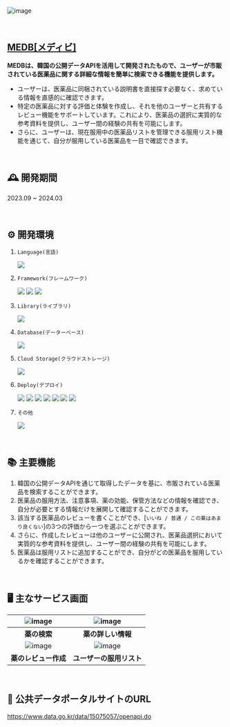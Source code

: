 ![image](https://github.com/jeongwonkimo3o/medb-webapp-backend/assets/113046042/aed19dab-8519-456e-8134-8b999606b662)

<br>


## <a href="https://d3uk23xz5sggh9.cloudfront.net">MEDB[メディビ]<a>

**MEDBは、韓国の公開データAPIを活用して開発されたもので、ユーザーが市販されている医薬品に関する詳細な情報を簡単に検索できる機能を提供します。**
- ユーザーは、医薬品に同梱されている説明書を直接探す必要なく、求めている情報を直感的に確認できます。
- 特定の医薬品に対する評価と体験を作成し、それを他のユーザーと共有するレビュー機能をサポートしています。これにより、医薬品の選択に実質的な参考資料を提供し、ユーザー間の経験の共有を可能にします。
- さらに、ユーザーは、現在服用中の医薬品リストを管理できる服用リスト機能を通じて、自分が服用している医薬品を一目で確認できます。

<br>

## 🕰️ 開発期間
2023.09 ~ 2024.03

<br>

## ⚙️ 開発環境
1. `Language(言語)`
   
    <div>
    <img src="https://img.shields.io/badge/TypeScript-3178C6?style=for-the-badge&logo=TypeScript&logoColor=white">

2. `Framework(フレームワーク)`
   
    <div>
    <img src="https://img.shields.io/badge/laravel-FF2D20?style=for-the-badge&logo=laravel&logoColor=white">
    <img src="https://img.shields.io/badge/React-61DAFB?style=for-the-badge&logo=React&logoColor=white">
    <img src="https://img.shields.io/badge/Tailwind CSS-06B6D4?style=for-the-badge&logo=Tailwind CSS&logoColor=white">

3. `Library(ライブラリ)`

    <div>
    <img src="https://img.shields.io/badge/Recoil-3578E5?style=for-the-badge&logo=Recoil&logoColor=white">

4. `Database(データーベース)`

   <div>
   <img src="https://img.shields.io/badge/MySQL-4479A1?style=for-the-badge&logo=MySQL&logoColor=white">

5. `Cloud Storage(クラウドストレージ)`
   
   <div>
   <img src="https://img.shields.io/badge/Amazon S3-569A31?style=for-the-badge&logo=amazons3&logoColor=white">

6. `Deploy(デプロイ)`

   <div>
   <img src="https://img.shields.io/badge/Amazon EC2-FF9900?style=for-the-badge&logo=Amazon EC2&logoColor=white">
   <img src="https://img.shields.io/badge/Amazon route 53-8C4FFF?style=for-the-badge&logo=amazonroute53&logoColor=white">
   <img src="https://img.shields.io/badge/Amazon Certificate Manager-DD344C?style=for-the-badge&logo=Amazonaws&logoColor=white">
   <img src="https://img.shields.io/badge/Docker-2496ED?style=for-the-badge&logo=Docker&logoColor=white">
   <img src="https://img.shields.io/badge/NGINX-009639?style=for-the-badge&logo=NGINX&logoColor=white">
   <img src="https://img.shields.io/badge/Amazon CloudFront-8c4fff?style=for-the-badge&logo=Amazonaws&logoColor=white">
   <img src="https://img.shields.io/badge/Amazon S3-569A31?style=for-the-badge&logo=amazons3&logoColor=white">

7. `その他`
   <div>
   <img src="https://img.shields.io/badge/HyperUI-000?style=for-the-badge&logo=HyperUI&logoColor=white">
<br>


## 📚 主要機能
1. 韓国の公開データAPIを通じて取得したデータを基に、市販されている医薬品を検索することができます。
2. 医薬品の服用方法、注意事項、薬の効能、保管方法などの情報を確認でき、自分が必要とする情報だけを展開して確認することができます。
3. 該当する医薬品のレビューを書くことができ、[`いいね / 普通 / この薬はあまり良くない`]の3つの評価から一つを選ぶことができます。
5. さらに、作成したレビューは他のユーザーに公開され、医薬品選択において実質的な参考資料を提供し、ユーザー間の経験の共有を可能にします。
6. 医薬品は服用リストに追加することができ、自分がどの医薬品を服用しているかを確認することができます。

<br>

## 🖥️ 主なサービス画面

| ![image](https://github.com/jeongwonkimo3o/medb-webapp-deployment/assets/113046042/90128ab6-03c4-4c76-b3d4-26894d48a9f4)|![image](https://github.com/jeongwonkimo3o/medb-webapp-deployment/assets/113046042/c6ad579a-5792-4a7b-b1e0-ef16a68a7667)|
|:-------------------------:|:-------------------------:|
|          **薬の検索**         |          **薬の詳しい情報**           |
| ![image](https://github.com/jeongwonkimo3o/medb-webapp-deployment/assets/113046042/9d7f42b3-7330-405f-a0ea-99e148bbc2df)| ![image](https://github.com/jeongwonkimo3o/medb-webapp-deployment/assets/113046042/4357576d-9f01-4d85-bbed-e5804ed888bd)|
|          **薬のレビュー作成**          |         **ユーザーの服用リスト**       |

<br>

## 💾 公共データポータルサイトのURL
https://www.data.go.kr/data/15075057/openapi.do
